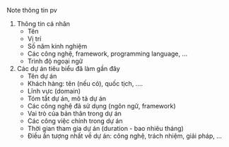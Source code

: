 Note thông tin pv
1. Thông tin cá nhân
    - Tên
    - Vị trí
    - Số năm kinh nghiệm
    - Các công nghệ, framework, programming language, ...
    - Trình độ ngoại ngữ
2. Các dự án tiêu biểu đã làm gần đây
    - Tên dự án
    - Khách hàng: tên (nếu có), quốc tịch, ....
    - Lĩnh vực (domain)
    - Tóm tắt dự án, mô tả dự án
    - Các công nghệ đã sử dụng (ngôn ngữ, framework)
    - Vai trò của bản thân trong dự án
    - Các công việc chính trong dự án
    - Thời gian tham gia dự án (duration - bao nhiêu tháng)
    - Điều ấn tượng nhất về dự án: công nghệ, trách nhiệm, giải pháp, ...